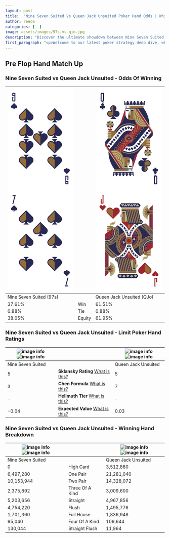 ```yaml
---
layout: post
title:  "Nine Seven Suited Vs Queen Jack Unsuited Poker Hand Odds | Which Is The Better Hand In Poker? A Complete Guide"
author: reece
categories: [  ]
image: assets/images/97s-vs-qjo.jpg
description: "Discover the ultimate showdown between Nine Seven Suited and Queen Jack Unsuited in poker! Uncover the odds, strategies, and scenarios where one hand triumphs over the other. Get ready to up your poker game with this thrilling analysis."
first_paragraph: "<p>Welcome to our latest poker strategy deep dive, where we're pitting two distinct hands against each other in a high-stakes showdown: Nine Seven Suited vs Queen Jack Unsuited.</p><p>In the dynamic world of poker, every decision counts, and knowing which hand holds the upper hand is key to your success at the table.</p><p>In this article, we'll dissect these two hands, explore the scenarios where one dominates the other, and equip you with the knowledge to make strategic choices that can tip the odds in your favor.</p><p>Get ready to unravel the intriguing dynamics of these poker hands and elevate your game to new heights.</p>"
---
```




[comment]: # (sp0)

## Pre Flop Hand Match Up

<div class="table hand-ratings" markdown="1"> 



### Nine Seven Suited vs Queen Jack Unsuited - Odds Of Winning


    
| ![image info](assets/images/hand1/9.png) ![image info](assets/images/hand1/7.png) |  | ![image info](assets/images/hand2/q.png) ![image info](assets/images/hand2/jo.png) |
| -------- | -------- | -------- |
| Nine Seven Suited (97s) |  | Queen Jack Unsuited (QJo) |
| 37.61% | Win | 61.51% |
| 0.88% | Tie | 0.88% |
| 38.05% | Equity | 61.95% |




[comment]: # (sp1)



### Nine Seven Suited vs Queen Jack Unsuited - Limit Poker Hand Ratings


    
| ![image info](https://www.riverpairs.com/assets/images/hand1/9.png) ![image info](https://www.riverpairs.com/assets/images/hand1/7.png) |  | ![image info](https://www.riverpairs.com/assets/images/hand2/q.png) ![image info](https://www.riverpairs.com/assets/images/hand2/jo.png) |
| -------- | -------- | -------- |
| Nine Seven Suited |  | Queen Jack Unsuited |
| 5 | **Sklansky Rating** [What is this?](/sklansky-rating-explained) | 5 |
| 3 | **Chen Formula** [What is this?](/chen-formula-explained) | 7 |
| - | **Hellmuth Tier** [What is this?](/Hellmuth-tier-explained) | - |
| -0.04 | **Expected Value** [What is this?](/expected-value-explained) | 0.03 |




[comment]: # (sp2)



### Nine Seven Suited vs Queen Jack Unsuited - Winning Hand Breakdown


    
| ![image info](https://www.riverpairs.com/assets/images/hand1/9.png) ![image info](https://www.riverpairs.com/assets/images/hand1/7.png) |  | ![image info](https://www.riverpairs.com/assets/images/hand2/q.png) ![image info](https://www.riverpairs.com/assets/images/hand2/jo.png) |
| -------- | -------- | -------- |
| Nine Seven Suited |  | Queen Jack Unsuited |
| 0 | High Card | 3,512,880 |
| 6,497,280 | One Pair | 21,281,040 |
| 10,153,944 | Two Pair | 14,328,072 |
| 2,375,892 | Three Of A Kind | 3,009,600 |
| 5,203,656 | Straight | 4,967,856 |
| 4,754,220 | Flush | 1,495,776 |
| 1,701,360 | Full House | 1,836,948 |
| 95,040 | Four Of A Kind | 109,644 |
| 130,044 | Straight Flush | 11,964 |




[comment]: # (sp3)



</div>

[comment]: # (sp4)



[comment]: # (sp5)

